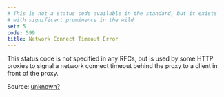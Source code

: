 ```yaml
---
# This is not a status code available in the standard, but it exists
# with significant prominence in the wild
set: 5
code: 599
title: Network Connect Timeout Error
---
```


This status code is not specified in any RFCs, but is used by some HTTP proxies
to signal a network connect timeout behind the proxy to a client in front of the
proxy.

Source: [unknown?][1]

[1]: <https://github.com/citricsquid/httpstatuses/issues/22>